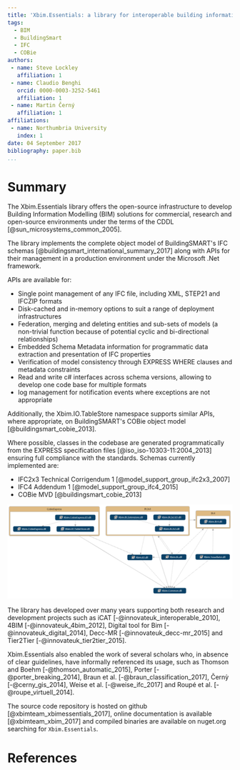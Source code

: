 ```yaml
---
title: 'Xbim.Essentials: a library for interoperable building information applications'
tags:
  - BIM
  - BuildingSmart
  - IFC
  - COBie
authors:
 - name: Steve Lockley
   affiliation: 1
 - name: Claudio Benghi
   orcid: 0000-0003-3252-5461
   affiliation: 1
 - name: Martin Černý
   affiliation: 1
affiliations:
 - name: Northumbria University
   index: 1
date: 04 September 2017
bibliography: paper.bib
...
```


# Summary

The Xbim.Essentials library offers the open-source infrastructure to develop Building Information Modelling (BIM) solutions for commercial, research and open-source environments under the terms of the CDDL [@sun_microsystems_common_2005].

The library implements the complete object model of BuildingSMART's IFC schemas [@buildingsmart_international_summary_2017] along with APIs for their management in a production environment under the Microsoft .Net framework.

APIs are available for:

- Single point management of any IFC file, including XML, STEP21 and IFCZIP formats
- Disk-cached and in-memory options to suit a range of deployment infrastructures
- Federation, merging and deleting entities and sub-sets of models (a non-trivial function because of potential cyclic and bi-directional relationships)
- Embedded Schema Metadata information for programmatic data extraction and presentation of IFC properties
- Verification of model consistency through EXPRESS WHERE clauses and metadata constraints
- Read and write c# interfaces across schema versions, allowing to develop one code base for multiple formats
- log management for notification events where exceptions are not appropriate

Additionally, the Xbim.IO.TableStore namespace supports similar APIs, where appropriate, on BuildingSMART's COBie object model [@buildingsmart_cobie_2013].

Where possible, classes in the codebase are generated programmatically from the EXPRESS specification files [@iso_iso-10303-11:2004_2013] ensuring full compliance with the standards. Schemas currently implemented are:

- IFC2x3 Technical Corrigendum 1 [@model_support_group_ifc2x3_2007]
- IFC4 Addendum 1 [@model_support_group_ifc4_2015]
- COBie MVD [@buildingsmart_cobie_2013]

![Internal dependencies graph.](CodeDependenciesGraph.png)

The library has developed over many years supporting both research and development projects such as iCAT [-@innovateuk_interoperable_2010], 4BIM [-@innovateuk_4bim_2012], Digital tool for Bim [-@innovateuk_digital_2014], Decc-MR [-@innovateuk_decc-mr_2015] and Tier2Tier [-@innovateuk_tier2tier_2015].

Xbim.Essentials also enabled the work of several scholars who, in absence of clear guidelines, have informally referenced its usage, such as Thomson and Boehm [-@thomson_automatic_2015], Porter [-@porter_breaking_2014], Braun et al. [-@braun_classification_2017], Černỳ [-@cerny_gis_2014],
Weise et al. [-@weise_ifc_2017] and Roupé et al. [-@roupe_virtuell_2014].

The source code repository is hosted on github [@xbimteam_xbimessentials_2017], online documentation is available [@xbimteam_xbim_2017] and compiled binaries are available on nuget.org searching for `Xbim.Essentials`.

# References
